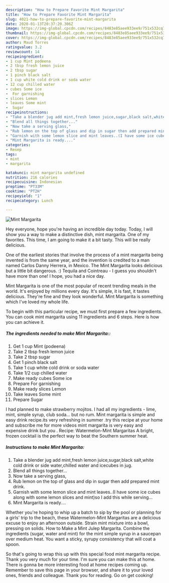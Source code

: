 ```yaml
---
description: "How to Prepare Favorite Mint Margarita"
title: "How to Prepare Favorite Mint Margarita"
slug: 4021-how-to-prepare-favorite-mint-margarita
date: 2020-01-13T20:37:20.306Z
image: https://img-global.cpcdn.com/recipes/8483e85aee933ee9/751x532cq70/mint-margarita-recipe-main-photo.jpg
thumbnail: https://img-global.cpcdn.com/recipes/8483e85aee933ee9/751x532cq70/mint-margarita-recipe-main-photo.jpg
cover: https://img-global.cpcdn.com/recipes/8483e85aee933ee9/751x532cq70/mint-margarita-recipe-main-photo.jpg
author: Maud Torres
ratingvalue: 3.2
reviewcount: 14
recipeingredient:
- 1 cup Mint podeena
- 2 tbsp fresh lemon juice
- 2 tbsp sugar
- 1 pinch black salt
- 1 cup white cold drink or soda water
- 12 cup chilled water
- cubes Some ice
-  For garnishing
- slices Lemon
- leaves Some mint
-  Sugar
recipeinstructions:
- "Take a blender jug add mint,fresh lemon juice,sugar,black salt,white cold drink or side water,chilled water and icecubes in jug."
- "Blend all things together..."
- "Now take a serving glass,"
- "Rub lemon on the top of glass and dip in sugar then add prepared mint drink."
- "Garnish with some lemon slice and mint leaves..(I have some ice cubes along with some lemon slices and mint)so I add this while serving..."
- "Mint Margarita is ready...."
categories:
- Resep
tags:
- mint
- margarita

katakunci: mint margarita undefined
nutrition: 216 calories
recipecuisine: Indonesian
preptime: "PT33M"
cooktime: "PT2H"
recipeyield: "1"
recipecategory: Lunch

---
```



![Mint Margarita](https://img-global.cpcdn.com/recipes/8483e85aee933ee9/751x532cq70/mint-margarita-recipe-main-photo.jpg)

Hey everyone, hope you're having an incredible day today. Today, I will show you a way to make a distinctive dish, mint margarita. One of my favorites. This time, I am going to make it a bit tasty. This will be really delicious.

One of the earliest stories that involve the process of a mint margarita being invented is from the same year, and the invention is credited to a man named Carlos Danny Herrera, in Mexico. The Mint Margarita looks delicious but a little bit dangerous. :) Tequila and Cointreau - I guess you shouldn&#39;t have more than one! I hope, you had a nice day.

Mint Margarita is one of the most popular of recent trending meals in the world. It's enjoyed by millions every day. It's simple, it is fast, it tastes delicious. They're fine and they look wonderful. Mint Margarita is something which I've loved my whole life.


To begin with this particular recipe, we must first prepare a few ingredients. You can cook mint margarita using 11 ingredients and 6 steps. Here is how you can achieve it.

##### The ingredients needed to make Mint Margarita::

1. Get 1 cup Mint (podeena)
1. Take 2 tbsp fresh lemon juice
1. Take 2 tbsp sugar
1. Get 1 pinch black salt
1. Take 1 cup white cold drink or soda water
1. Take 1/2 cup chilled water
1. Make ready cubes Some ice
1. Prepare  For garnishing
1. Make ready slices Lemon
1. Take leaves Some mint
1. Prepare  Sugar


I had planned to make strawberry mojitos. I had all my ingredients - lime, mint, simple syrup, club soda… but no rum. Mint margarita is simple and easy drink recipe.its very refreshing in summer .try this recipe at your home and subscribe me for more videos mint margarita is very easy and expensive drink but you . Recipe: Watermelon-Mint Margaritas A bright, frozen cocktail is the perfect way to beat the Southern summer heat. 

##### Instructions to make Mint Margarita:

1. Take a blender jug add mint,fresh lemon juice,sugar,black salt,white cold drink or side water,chilled water and icecubes in jug.
1. Blend all things together...
1. Now take a serving glass,
1. Rub lemon on the top of glass and dip in sugar then add prepared mint drink.
1. Garnish with some lemon slice and mint leaves..(I have some ice cubes along with some lemon slices and mint)so I add this while serving...
1. Mint Margarita is ready....


Whether you&#39;re hoping to whip up a batch to sip by the pool or planning for a girls&#39; trip to the beach, these Watermelon-Mint Margaritas are a delicious excuse to enjoy an afternoon outside. Strain mint mixture into a bowl, pressing on solids. How to Make a Mint Julep Margarita. Combine the ingredients (sugar, water and mint) for the mint simple syrup in a saucepan over medium heat. You want a sticky, syrupy consistency that will coat a spoon. 

So that's going to wrap this up with this special food mint margarita recipe. Thank you very much for your time. I'm sure you can make this at home. There is gonna be more interesting food at home recipes coming up. Remember to save this page in your browser, and share it to your loved ones, friends and colleague. Thank you for reading. Go on get cooking!
